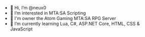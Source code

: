 - 👋 Hi, I’m @neux0
- 👀 I’m interested in MTA:SA Scripting
- 🏢 I'm owner the Atom Gaming MTA:SA RPG Server
- 🌱 I’m currently learning Lua, C#, ASP.NET Core, HTML, CSS & JavaScript
<!---
baglibel/baglibel is a ✨ special ✨ repository because its `README.md` (this file) appears on your GitHub profile.
You can click the Preview link to take a look at your changes.
--->
